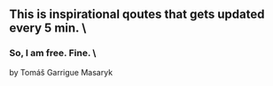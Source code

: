 ## This is inspirational qoutes that gets updated every 5 min. \ 
### So, I am free. Fine. \
by Tomáš Garrigue Masaryk